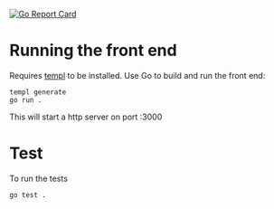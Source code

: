 [![Go Report Card](https://goreportcard.com/badge/github.com/ARLJohnston/go-http/front)](https://goreportcard.com/report/github.com/ARLJohnston/go-http/front)

# Running the front end
Requires [templ](https://github.com/a-h/templ/) to be installed.
Use Go to build and run the front end:
```console
templ generate
go run .
```
This will start a http server on port :3000

# Test
To run the tests
```console
go test .
```
